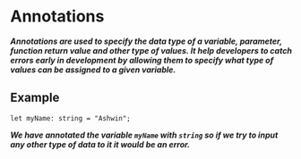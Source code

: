 # Annotations

***Annotations are used to specify the data type of a variable, parameter, function return value and other type of values.
It help developers to catch errors early in development by allowing them to specify what type of values can be assigned to a given variable.***

## Example
`let myName: string = "Ashwin";`

***We have annotated the variable `myName` with `string` so if we try to input any other type of data to it it would be an error.***
